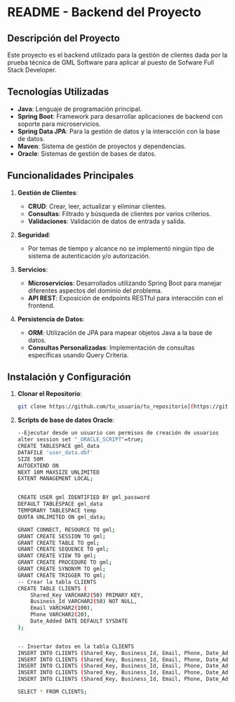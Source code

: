 # README - Backend del Proyecto

## Descripción del Proyecto

Este proyecto es el backend utilizado para la gestión de clientes dada por la prueba técnica de GML Software para aplicar al puesto de Sofware Full Stack Developer.

## Tecnologías Utilizadas

- **Java**: Lenguaje de programación principal.
- **Spring Boot**: Framework para desarrollar aplicaciones de backend con soporte para microservicios.
- **Spring Data JPA**: Para la gestión de datos y la interacción con la base de datos.
- **Maven**: Sistema de gestión de proyectos y dependencias.
- **Oracle**: Sistemas de gestión de bases de datos.

## Funcionalidades Principales

1. **Gestión de Clientes**:
   - **CRUD**: Crear, leer, actualizar y eliminar clientes.
   - **Consultas**: Filtrado y búsqueda de clientes por varios criterios.
   - **Validaciones**: Validación de datos de entrada y salida.

2. **Seguridad**:
   - Por temas de tiempo y alcance no se implementó ningún tipo de sistema de autenticación y/o autorización.

3. **Servicios**:
   - **Microservicios**: Desarrollados utilizando Spring Boot para manejar diferentes aspectos del dominio del problema.
   - **API REST**: Exposición de endpoints RESTful para interacción con el frontend.

4. **Persistencia de Datos**:
   - **ORM**: Utilización de JPA para mapear objetos Java a la base de datos.
   - **Consultas Personalizadas**: Implementación de consultas específicas usando Query Criteria.

## Instalación y Configuración

1. **Clonar el Repositorio**:
   ```bash
   git clone https://github.com/tu_usuario/tu_repositorio](https://github.com/wnicolas/gml-back.git
1. **Scripts de base de datos Oracle**:
   ```bash
   --Ejecutar desde un usuario con permisos de creación de usuarios
   alter session set "_ORACLE_SCRIPT"=true;
   CREATE TABLESPACE gml_data
   DATAFILE 'user_data.dbf'
   SIZE 50M
   AUTOEXTEND ON
   NEXT 10M MAXSIZE UNLIMITED
   EXTENT MANAGEMENT LOCAL;
   
   
   CREATE USER gml IDENTIFIED BY gml_password
   DEFAULT TABLESPACE gml_data
   TEMPORARY TABLESPACE temp
   QUOTA UNLIMITED ON gml_data;
   
   GRANT CONNECT, RESOURCE TO gml;
   GRANT CREATE SESSION TO gml;
   GRANT CREATE TABLE TO gml;
   GRANT CREATE SEQUENCE TO gml;
   GRANT CREATE VIEW TO gml;
   GRANT CREATE PROCEDURE TO gml;
   GRANT CREATE SYNONYM TO gml;
   GRANT CREATE TRIGGER TO gml;
   -- Crear la tabla CLIENTS
   CREATE TABLE CLIENTS (
       Shared_Key VARCHAR2(50) PRIMARY KEY,
       Business_Id VARCHAR2(50) NOT NULL,
       Email VARCHAR2(100),
       Phone VARCHAR2(20),
       Date_Added DATE DEFAULT SYSDATE
   );
   
   
   -- Insertar datos en la tabla CLIENTS
   INSERT INTO CLIENTS (Shared_Key, Business_Id, Email, Phone, Date_Added) VALUES ('SK001', 'BID001', 'user1@example.com', '123-456-7890', TO_DATE('2024-01-01', 'YYYY-MM-DD'));
   INSERT INTO CLIENTS (Shared_Key, Business_Id, Email, Phone, Date_Added) VALUES ('SK002', 'BID002', 'user2@example.com', '098-765-4321', TO_DATE('2024-02-01', 'YYYY-MM-DD'));
   INSERT INTO CLIENTS (Shared_Key, Business_Id, Email, Phone, Date_Added) VALUES ('SK003', 'BID003', 'user3@example.com', '555-123-4567', TO_DATE('2024-03-01', 'YYYY-MM-DD'));
   INSERT INTO CLIENTS (Shared_Key, Business_Id, Email, Phone, Date_Added) VALUES ('SK004', 'BID004', 'user4@example.com', '555-987-6543', TO_DATE('2024-04-01', 'YYYY-MM-DD'));
   INSERT INTO CLIENTS (Shared_Key, Business_Id, Email, Phone, Date_Added) VALUES ('SK005', 'BID005', 'user5@example.com', '555-555-5555', TO_DATE('2024-05-01', 'YYYY-MM-DD'));
   
   SELECT * FROM CLIENTS;


